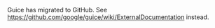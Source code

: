 Guice has migrated to GitHub.  See https://github.com/google/guice/wiki/ExternalDocumentation instead.